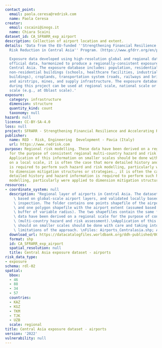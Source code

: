 ```yaml
---
contact_point:
  email: paola.ceresa@redrisk.com
  name: Paola Ceresa
creator:
  email: cscaini@inogs.it
  name: Chiara Scaini
dataset_id: CA_SFRARR_exp_airport
description: Collection of airport location and extent.
details: 'Data from the EU-funded ''Strengthening Financial Resilience and Accelerating
  Risk Reduction in Central Asia'' Program. (https://www.gfdrr.org/en/program/SFRARR-Central-Asia).

  Exposure data developed using high-resolution global and regional datasets and local
  official data, harmonized to produce a regionally-consistent exposure database for
  Central Asia. The exposure database includes: population, residential buildings,
  non-residential buildings (schools, healthcare facilities, industrial and commercial
  buildings), croplands, transportation system (roads, railways and bridges), airports
  and airstrips, mines, and supply infrastructure. The exposure database developed
  during this project can be used at regional scale, national scale or sub-national
  scale (e.g., at Oblast scale).'
exposure:
  category: infrastructure
  dimension: structure
  quantity_kind: count
  taxonomy: null
hazard: null
license: CC-BY-SA-4.0
loss: null
project: SFRARR - Strengthening Financial Resilience and Accelerating Risk Reduction in Central Asia
publisher:
  name: RED - Risk, Engineering  Development - Pavia (Italy)
  url: https://www.redrisk.com
purpose: Regional risk modelling. These data have been derived on a regional scale
  for the purpose of consistent regional multi-country hazard and risk assessment.
  Application of this information on smaller scales should be done with care. Importantly
  on a local scale, it is often the case that more detailed history and hazard information
  is required to perform such hazard and risk modelling, particularly were applied
  to dimension mitigation structures or strategies., it is often the case that more
  detailed history and hazard information is required to perform such hazard and risk
  modelling, particularly were applied to dimension mitigation structures or strategies
resources:
- coordinate_system: null
  description: "Regional layer of airports in Central Asia. The dataset has been developed\
    \ based on global-scale airport layers, and validated locally based on visual\
    \ inspection. The folder contains one points shapefile of the airports locations,\
    \ and one polygon shapefile with the airport extent (assumed based on a circular\
    \ buffer of variable radius). The two shapefiles contain the same fields. These\
    \ data have been derived on a regional scale for the purpose of consistent regional\
    \ (multi-country hazard and risk assessment).\nApplication of this information\
    \ should on smaller scales should be done with care and taking into account the\
    \ limitations of the approach. \nFiles: Airports_Centralasia.shp; Airports_Centralasia_points.shp"
  download_url: https://datacatalogfiles.worldbank.org/ddh-published/0064255/DR0091666/SFRARR_exposure_CA_Airports.zip?versionId=2023-07-05T13:40:53.8644184Z
  format: shp
  id: CA_SFRARR_exp_airport
  spatial_resolution: null
  title: Central Asia exposure dataset - airports
risk_data_type:
- exposure
schema: rdl-02
spatial:
  bbox:
  - 46
  - 88
  - 34
  - 57
  countries:
  - KAZ
  - KGZ
  - TKM
  - TJK
  - UZB
  scale: regional
title: Central Asia exposure dataset - airports
version: '2022'
vulnerability: null
---
```

